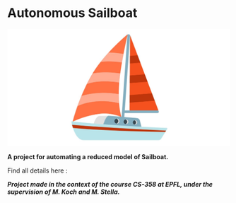 # Autonomous Sailboat

![image](docs/assets/26f5.jpg)

**A project for automating a reduced model of Sailboat.**

Find all details here : 

***Project made in the context of the course CS-358 at EPFL, under the supervision of M. Koch and M. Stella.***
